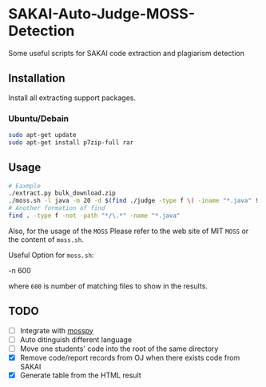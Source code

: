 # SAKAI-Auto-Judge-MOSS-Detection

Some useful scripts for SAKAI code extraction and plagiarism detection

## Installation

Install all extracting support packages.

### Ubuntu/Debain

```bash
sudo apt-get update
sudo apt-get install p7zip-full rar
```

## Usage

```bash
# Eaxmple
./extract.py bulk_download.zip
./moss.sh -l java -m 20 -d $(find ./judge -type f \( -iname "*.java" ! -iname "._*" \) )
# Another formation of find
find . -type f -not -path "*/\.*" -name "*.java"
```

Also, for the usage of the `MOSS` Please refer to the web site of MIT `MOSS` or the content of `moss.sh`.

Useful Option for `moss.sh`: 

-n 600

where `600` is number of matching files to show in the results.


## TODO

 - [ ] Integrate with [mosspy](https://github.com/soachishti/moss.py)
 - [ ] Auto ditinguish different language
 - [ ] Move one students' code into the root of the same directory
 - [x] Remove code/report records from OJ when there exists code from SAKAI
 - [x] Generate table from the HTML result
